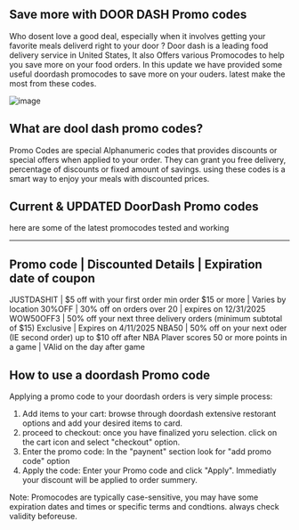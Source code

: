 ## Save more with DOOR DASH Promo codes 

Who dosent love a good deal, especially when it involves getting your favorite meals deliverd right to your door ? Door dash is a leading food delivery service in United States, 
It also Offers various Promocodes to help you save more on your food orders. In this update we have provided some useful doordash promocodes to save more on your ouders. latest make the most from 
these codes.

![image](https://github.com/user-attachments/assets/085186be-61c1-4fb1-8ad7-a41412a61f84)

## What are dool dash promo codes? 
Promo Codes are special Alphanumeric codes that provides discounts or special offers when applied to your order. They can grant you free delivery, percentage of discounts or fixed amount of savings. using these codes is a smart way to enjoy your meals with discounted prices.

## Current & UPDATED DoorDash Promo codes

here are some of the latest promocodes tested and working

------------------------------------------------------------------
Promo code |  Discounted Details   | Expiration date of coupon
------------------------------------------------------------------
JUSTDASHIT | $5 off with your first order min order $15 or more | Varies by location
30%OFF     | 30% off on orders over 20  | expires on 12/31/2025
WOW50OFF3  | 50% off your next three delivery orders (minimum subtotal of $15) Exclusive | Expires on 4/11/2025
NBA50      | 50% off on your next oder (IE second order) up to $10 off after NBA Plaver scores 50 or more points in a game | VAlid on the day after game


## How to use a doordash Promo code

Applying a promo code to your doordash orders is very simple process:

1. Add items to your cart: browse through doordash extensive restorant options and add your desired items to card.
2. proceed to checkout: once you have finalized yoru selection. click on the cart icon and select "checkout" option.
3. Enter the promo code: In the "paynent" section look for "add promo code" option
4. Apply the code: Enter your Promo code and click "Apply". Immediatly your discount will be applied to order summery.

Note: Promocodes are typically case-sensitive, you may have some expiration dates and times or specific terms and condtions. always check validity beforeuse.

<!--

**Here are some ideas to get you started:**

🙋‍♀️ A short introduction - what is your organization all about?
🌈 Contribution guidelines - how can the community get involved?
👩‍💻 Useful resources - where can the community find your docs? Is there anything else the community should know?
🍿 Fun facts - what does your team eat for breakfast?
🧙 Remember, you can do mighty things with the power of [Markdown](https://docs.github.com/github/writing-on-github/getting-started-with-writing-and-formatting-on-github/basic-writing-and-formatting-syntax)
-->
